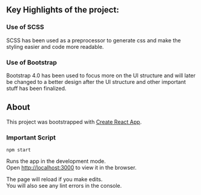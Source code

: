 ## Key Highlights of the project:

### Use of SCSS

SCSS has been used as a preprocessor to generate css and make the styling easier and code more readable.

### Use of Bootstrap

Bootstrap 4.0 has been used to focus more on the UI structure and will later be changed to a better design after the UI structure and other important stuff has been finalized.

## About

This project was bootstrapped with [Create React App](https://github.com/facebook/create-react-app).

### Important Script

`npm start`

Runs the app in the development mode.<br />
Open [http://localhost:3000](http://localhost:3000) to view it in the browser.

The page will reload if you make edits.<br />
You will also see any lint errors in the console.
